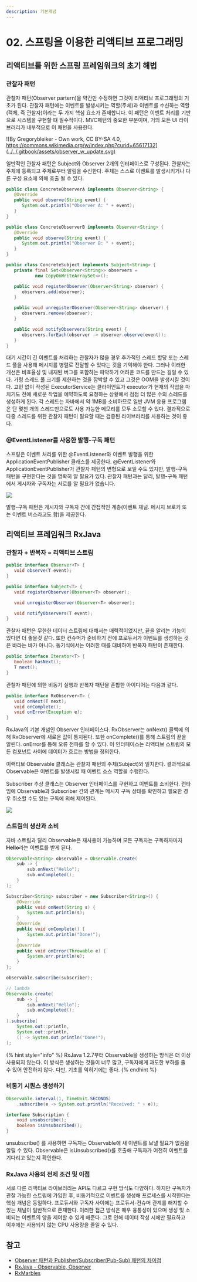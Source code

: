```yaml
---
description: 기본개념
---
```


# 02. 스프링을 이용한 리액티브 프로그래밍

## 리액티브를 위한 스프링 프레임워크의 초기 해법

### 관찰자 패턴

관찰자 패턴\(Observer partern\)을 약간만 수정하면 그것이 리액티브 프로그래밍의 기초가 된다. 관찰자 패턴에는 이벤트를 발생시키는 역할\(주체\)과 이벤트를 수신하는 역할\(객체, 즉 관찰자\)이라는 두 가지 핵심 요소가 존재합니다. 이 패턴은 이벤트 처리를 기반으로 시스템을 구현할 떄 필수적이다. MVC패턴의 중요한 부분이며, 거의 모든 UI 라이브러리가 내부적으로 이 패턴을 사용한다.

![By Gregorybleiker - Own work, CC BY-SA 4.0, https://commons.wikimedia.org/w/index.php?curid=65617132](../../.gitbook/assets/observer_w_update.svg)

일반적인 관찰자 패턴은 Subject와 Observer 2개의 인터페이스로 구성된다. 관찰자는 주체에 등록되고 주체로부터 알림을 수신한다. 주체는 스스로 이벤트를 발생시키거나 다른 구성 요소에 의해 호출 될 수 있다.

```java
public class ConcreteObserverA implements Observer<String> {
   @Override
   public void observe(String event) {
      System.out.println("Observer A: " + event);
   }
}

public class ConcreteObserverB implements Observer<String> {
   @Override
   public void observe(String event) {
      System.out.println("Observer B: " + event);
   }
}

public class ConcreteSubject implements Subject<String> {
   private final Set<Observer<String>> observers =
           new CopyOnWriteArraySet<>();

   public void registerObserver(Observer<String> observer) {
      observers.add(observer);
   }

   public void unregisterObserver(Observer<String> observer) {
      observers.remove(observer);
   }

   public void notifyObservers(String event) {
      observers.forEach(observer -> observer.observe(event));
   }
}
```

대기 시간이 긴 이벤트를 처리하는 관찰자가 많을 경우 추가적인 스레드 할당 또는 스레드 풀을 사용해 메시지를 병렬로 전달할 수 있다는 것을 기억해야 한다. 그러나 이러한 개선은 비효율성 및 내재된 버그를 포함하는 파악하기 어려운 코드를 만드는 길일 수 있다. 가령 스레드 풀 크기를 제한하는 것을 깜박할 수 있고  그것은 OOM을 발생시킬 것이다. 고민 없이 작성된 ExecutorService는 클라이언트가 executor가 현재의 작업을 마치기도 전에 새로운 작업을 예약하도록 요청하는 상황에서 점점 더 많은 수의 스레드를 생성하게 된다. 각 스레드는 자바에서 약 1MB를 소비하므로 일반 JVM 응용 프로그램은 단 몇천 개의 스레드만으로도 사용 가능한 메모리를 모두 소모할 수 있다. 결과적으로 다중 스레드를 위한 관찰자 패턴이 필요할 때는 검증된 라이브러리를 사용하는 것이 좋다.

### @EventListener를 사용한 발행-구독 패턴

스프링은 이벤트 처리를 위한 @EventListener와 이벤트 발행을 위한 ApplicationEventPublisher 클래스를 제공한다. @EventListener와 ApplicationEventPublisher가 관찰자 패턴의 변형으로 보일 수도 있지만, 발행-구독 패턴을 구현한다는 것을 명확히 알 필요가 있다. 관찰자 패턴과는 달리, 발행-구독 패턴에서 게시자와 구독자는 서로를 알 필요가 없습니다.

![](../../.gitbook/assets/1.png)

발행-구독 패턴은 게시자와 구독자 간에 간접적인 계층\(이벤트 채널. 메시지 브로커 또는 이벤트 버스라고도 함\)을 제공한다.

## 리액티브 프레임워크 RxJava

### 관찰자 + 반복자 = 리액티브 스트림

```java
public interface Observer<T> {
   void observe(T event);
}

public interface Subject<T> {
   void registerObserver(Observer<T> observer);

   void unregisterObserver(Observer<T> observer);

   void notifyObservers(T event);
}
```

관찰자 패턴은 무한한 데이터 스트림에 대해서는 매력적이었지만, 끝을 알리는 기능이 있다면 더 좋을것 같다. 또한 컨슈머가 준비하기 전에 프로듀서가 이벤트를 생성하는 것은 바라는 바가 아니다. 동기식에서는 이러한 때를 대비하여 반복자 패턴이 존재한다.

```java
public interface Iterator<T> {
   boolean hasNext();
   T next();
}
```

관찰자 패턴에 의한 비동기 실행과 반복자 패턴을 혼합한 아이디어는 다음과 같다.

```java
public interface RxObserver<T> {
   void onNext(T next);
   void onComplete();
   void onError(Exception e);
}
```

RxJava의 기본 개념인 Observer 인터페이스다. RxObserver는 onNext\(\) 콜백에 의해 RxObserver에 새로운 값이 통지된다. 또한 onComplete\(\)를 통해 스트림의 끝을 알린다. onError를 통해 오류 전파를 할 수 있다. 이 인터페이스는 리액티브 스트림의 모든 컴포넌트 사이에 데이터가 흐르는 방법을 정의한다.

이랙티브 Observable 클래스는 관찰자 패턴의 주체\(Subject\)와 일치한다. 결과적으로 Observable은 이벤트를 발생시킬 때 이벤트 소스 역할을 수행한다.

Subscriber 추상 클래스는 Observer 인터페이스를 구현하고 이벤트를 소비한다. 런타임에 Observable과 Subscriber 간의 관계는 메시지 구독 상태를 확인하고 필요한 경우 취소할 수도 있는 구독에 의해 제어된다.

![](../../.gitbook/assets/rxjavacomponent.png)

### 스트림의 생산과 소비

자바 스트림과 달리 Observable은 재사용이 가능하며 모든 구독자는 구독하자마자 **Hello**라는 이벤트를 받게 된다.

```java
Observable<String> observable = Observable.create(
    sub -> {
        sub.onNext("Hello");
        sub.onCompleted();
    }
); 

Subscriber<String> subscriber = new Subscriber<String>() {
    @Override
    public void onNext(String s) {
        System.out.println(s);
    }
    @Override
    public void onComplete() {
        System.out.println("Done!");
    }
    @Override
    public void onError(Throwable e) {
        System.err.println(e);
    }
};

observable.subscribe(subscriber);

// lambda
Observable.create(
    sub -> {
        sub.onNext("Hello");
        sub.onCompleted();
    }
).subscribe(
    System.out::println,
    System.out::println,
    () -> System.out.println("Done!");
);
```

{% hint style="info" %}
RxJava 1.2.7부터 Observable을 생성하는 방식은 더 이상 사용되지 않는다. 이 방식은 생성하는 것들이 너무 많고, 구독자에게 과도한 부하를 줄 수 있어 안전하지 않다. 다만, 기초를 익히기에는 좋다.
{% endhint %}

### 비동기 시퀀스 생성하기

```java
Observable.interval(1, TimeUnit.SECONDS)
    .subscribe(e -> System.out.println("Received: " + e));
```

```java
interface Subscription {
    void unsubscribe();
    boolean isUnsubscribed();
}
```

unsubscribe\(\) 를 사용하면 구독자는 Observable에 새 이벤트를 보낼 필요가 없음을 알릴 수 있다. Observable은 isUnsubscribed\(\)를 호출해 구독자가 여전히 이벤트를 기다리고 있는지 확인한다.

### RxJava 사용의 전제 조건 및 이점

서로 다른 리액티브 라이브러리는 API도 다르고 구현 방식도 다양하다. 하지만 구독자가 관찰 가능한 스트림에 가입한 후, 비동기적으로 이벤트를 생성해 프로세스를 시작한다는 핵심 개념은 동일하다. 프로듀서와 구독자 사이에는 프로듀서-컨슈머 관계를 해지할 수 있는 채널이 일반적으로 존재한다. 이러한 접근 방식은 매우 융통성이 있으며 생성 및 소비되는 이벤트의 양을 제어할 수 있게 해준다. 그로 인해 데이터 작성 시에만 필요하고 이후에는 사용되지 않는 CPU 사용량을 줄일 수 있다.

## 참고

* [Observer 패턴과 Publisher/Subscriber\(Pub-Sub\) 패턴의 차이점](https://jistol.github.io/software%20engineering/2018/04/11/observer-pubsub-pattern/)
* [RxJava - Observable, Observer](https://selfish-developer.com/entry/RxJava-Observable-Observer)
* [RxMarbles](https://rxmarbles.com)

